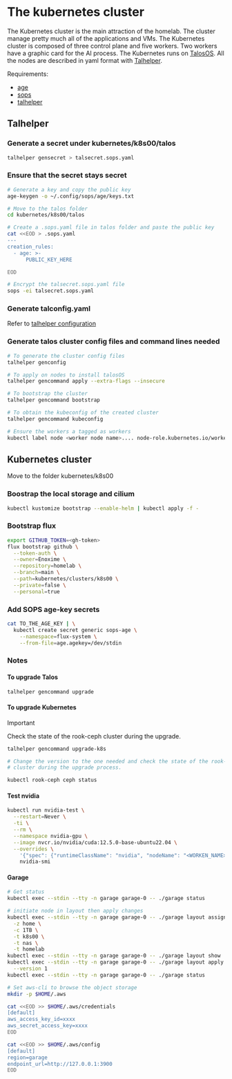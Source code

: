 # The kubernetes cluster

The Kubernetes cluster is the main attraction of the homelab. The cluster manage
pretty much all of the applications and VMs. The Kubernetes cluster is composed
of three control plane and five workers. Two workers have a graphic card for the
AI process. The Kubernetes runs on [TalosOS](https://www.talos.dev/). All the
nodes are described in yaml format with
[Talhelper](https://budimanjojo.github.io/talhelper/latest/).

Requirements:

- [age](https://github.com/FiloSottile/age)
- [sops](https://github.com/getsops/sops)
- [talhelper](https://budimanjojo.github.io/talhelper/latest/)

## Talhelper

### Generate a secret under kubernetes/k8s00/talos

```bash
talhelper gensecret > talsecret.sops.yaml
```

### Ensure that the secret stays secret

```bash
# Generate a key and copy the public key
age-keygen -o ~/.config/sops/age/keys.txt

# Move to the talos folder
cd kubernetes/k8s00/talos

# Create a .sops.yaml file in talos folder and paste the public key
cat <<EOD > .sops.yaml
---
creation_rules:
  - age: >-
      PUBLIC_KEY_HERE

EOD

# Encrypt the talsecret.sops.yaml file
sops -ei talsecret.sops.yaml
```

### Generate talconfig.yaml

Refer to
[talhelper configuration](https://budimanjojo.github.io/talhelper/latest/reference/configuration/)

### Generate talos cluster config files and command lines needed

```bash
# To generate the cluster config files
talhelper genconfig

# To apply on nodes to install talosOS
talhelper gencommand apply --extra-flags --insecure

# To bootstrap the cluster
talhelper gencommand bootstrap

# To obtain the kubeconfig of the created cluster
talhelper gencommand kubeconfig

# Ensure the workers a tagged as workers
kubectl label node <worker node name>.... node-role.kubernetes.io/worker=worker
```

## Kubernetes cluster

Move to the folder kubernetes/k8s00

### Boostrap the local storage and cilium

```bash
kubectl kustomize bootstrap --enable-helm | kubectl apply -f -
```

### Bootstrap flux

```bash
export GITHUB_TOKEN=<gh-token>
flux bootstrap github \
  --token-auth \
  --owner=Enoxime \
  --repository=homelab \
  --branch=main \
  --path=kubernetes/clusters/k8s00 \
  --private=false \
  --personal=true
```

### Add SOPS age-key secrets

```bash
cat TO_THE_AGE_KEY | \
  kubectl create secret generic sops-age \
    --namespace=flux-system \
    --from-file=age.agekey=/dev/stdin
```

### Notes

#### To upgrade Talos

```bash
talhelper gencommand upgrade
```

#### To upgrade Kubernetes

> [!IMPORTANT]
> Check the state of the rook-ceph cluster during the upgrade.

```bash
talhelper gencommand upgrade-k8s

# Change the version to the one needed and check the state of the rook-ceph
# cluster during the upgrade process.

kubectl rook-ceph ceph status
```

#### Test nvidia

```bash
kubectl run nvidia-test \
  --restart=Never \
  -ti \
  --rm \
  --namespace nvidia-gpu \
  --image nvcr.io/nvidia/cuda:12.5.0-base-ubuntu22.04 \
  --overrides \
    '{"spec": {"runtimeClassName": "nvidia", "nodeName": "<WORKEN_NAME>"}}' \
    nvidia-smi
```

#### Garage

```bash
# Get status
kubectl exec --stdin --tty -n garage garage-0 -- ./garage status

# initiate node in layout then apply changes
kubectl exec --stdin --tty -n garage garage-0 -- ./garage layout assign NODE-ID \
  -z home \
  -c 1TB \
  -t k8s00 \
  -t nas \
  -t homelab
kubectl exec --stdin --tty -n garage garage-0 -- ./garage layout show
kubectl exec --stdin --tty -n garage garage-0 -- ./garage layout apply \
  --version 1
kubectl exec --stdin --tty -n garage garage-0 -- ./garage status

# Set aws-cli to browse the object storage
mkdir -p $HOME/.aws

cat <<EOD >> $HOME/.aws/credentials
[default]
aws_access_key_id=xxxx
aws_secret_access_key=xxxx
EOD

cat <<EOD >> $HOME/.aws/config
[default]
region=garage
endpoint_url=http://127.0.0.1:3900
EOD
```
